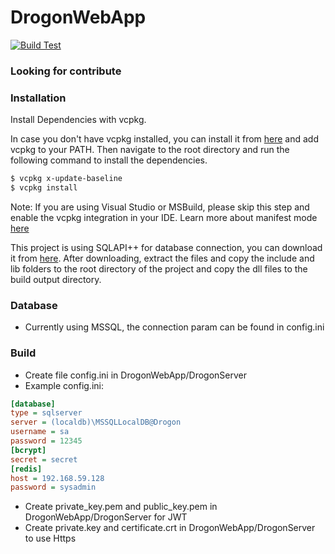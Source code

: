 # DrogonWebApp
[![Build Test](https://github.com/k-nero/SWD-Laundry-Backend/actions/workflows/aws.yml/badge.svg)](https://github.com/k-nero/SWD-Laundry-Backend/actions/workflows/aws.yml)
### Looking for contribute

### Installation

Install Dependencies with vcpkg.

In case you don't have vcpkg installed, you can install it from [here]( https://github.com/microsoft/vcpkg) and add vcpkg to your PATH.
Then navigate to the root directory and run the following command to install the dependencies.
```sh 
$ vcpkg x-update-baseline
$ vcpkg install
```

Note: If you are using Visual Studio or MSBuild, please skip this step and enable the vcpkg integration in your IDE. Learn more about manifest mode [here]( https://learn.microsoft.com/en-us/vcpkg/consume/manifest-mode?tabs=msbuild%2Cbuild-MSBuild )

This project is using SQLAPI++ for database connection, you can download it from [here](https://www.sqlapi.com/Download/). After downloading, extract the files and copy the include and lib folders to the root directory of the project and copy the dll files to the build output directory.

  


### Database
- Currently using MSSQL, the connection param can be found in config.ini
### Build
- Create file config.ini in DrogonWebApp/DrogonServer 
- Example config.ini:
```ini
[database]
type = sqlserver
server = (localdb)\MSSQLLocalDB@Drogon
username = sa
password = 12345
[bcrypt]
secret = secret
[redis]
host = 192.168.59.128
password = sysadmin
```
- Create private_key.pem and public_key.pem in DrogonWebApp/DrogonServer for JWT 
- Create private.key and certificate.crt in DrogonWebApp/DrogonServer to use Https

